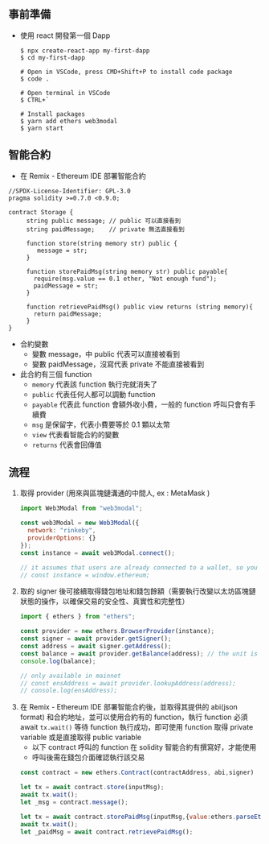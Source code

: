## 事前準備

- 使用 react 開發第一個 Dapp
  
	```shell
	$ npx create-react-app my-first-dapp
	$ cd my-first-dapp
	
	# Open in VSCode, press CMD+Shift+P to install code package
	$ code .
	
	# Open terminal in VSCode
	$ CTRL+`
	
	# Install packages
	$ yarn add ethers web3modal
	$ yarn start
	```

## 智能合約
- 在 Remix - Ethereum IDE 部署智能合約
```solidity
//SPDX-License-Identifier: GPL-3.0
pragma solidity >=0.7.0 <0.9.0;

contract Storage {
	 string public message; // public 可以直接看到
	 string paidMessage;    // private 無法直接看到

	 function store(string memory str) public {
		message = str;
	 }

	 function storePaidMsg(string memory str) public payable{
	   require(msg.value == 0.1 ether, "Not enough fund");
	   paidMessage = str;
	 }

	 function retrievePaidMsg() public view returns (string memory){
	   return paidMessage;
	 }
}
```

- 合約變數
    - 變數 message，中 public 代表可以直接被看到
    - 變數 paidMessage，沒寫代表 private 不能直接被看到
- 此合約有三個 function
    - `memory` 代表該 function 執行完就消失了
    - `public` 代表任何人都可以調動 function
    - `payable` 代表此 function 會額外收小費，一般的 function 呼叫只會有手續費
    - `msg` 是保留字，代表小費要等於 0.1 顆以太幣
    - `view` 代表看智能合約的變數
    - `returns` 代表會回傳值

## 流程
1. 取得 provider (用來與區塊鏈溝通的中間人, ex : MetaMask )
	```js
	import Web3Modal from "web3modal";
	```
	```js
	const web3Modal = new Web3Modal({
	  network: "rinkeby", 
	  providerOptions: {} 
	});
	const instance = await web3Modal.connect();

	// it assumes that users are already connected to a wallet, so you don't need a wallet selection interface
	// const instance = window.ethereum; 
	```
1. 取的 signer 後可接續取得錢包地址和錢包餘額（需要執行改變以太坊區塊鏈狀態的操作，以確保交易的安全性、真實性和完整性）
	```js
	import { ethers } from "ethers";
	```
	```js
	const provider = new ethers.BrowserProvider(instance);
	const signer = await provider.getSigner();
	const address = await signer.getAddress();
	const balance = await provider.getBalance(address); // the unit is wei ( 10^18 wei = 1 ether)
	console.log(balance);
	
	// only available in mainnet
	// const ensAddress = await provider.lookupAddress(address);
	// console.log(ensAddress);
	```
1. 在 Remix - Ethereum IDE 部署智能合約後，並取得其提供的 abi(json format) 和合約地址，並可以使用合約有的 function，執行 function 必須 await `tx.wait()` 等待 function 執行成功，即可使用 function 取得 private variable 或是直接取得 public variable
	- 以下 contract 呼叫的 function 在 solidity 智能合約有撰寫好，才能使用
	- 呼叫後需在錢包介面確認執行該交易
	```js
	const contract = new ethers.Contract(contractAddress, abi,signer)
	```
	```js
	let tx = await contract.store(inputMsg);
	await tx.wait();
	let _msg = contract.message();
	
	let tx = await contract.storePaidMsg(inputMsg,{value:ethers.parseEther("0.1")});
	await tx.wait();
	let _paidMsg = await contract.retrievePaidMsg();
	```